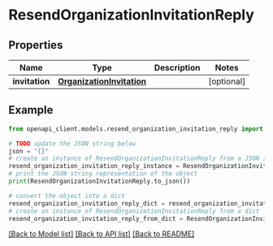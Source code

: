 # ResendOrganizationInvitationReply


## Properties

Name | Type | Description | Notes
------------ | ------------- | ------------- | -------------
**invitation** | [**OrganizationInvitation**](OrganizationInvitation.md) |  | [optional] 

## Example

```python
from openapi_client.models.resend_organization_invitation_reply import ResendOrganizationInvitationReply

# TODO update the JSON string below
json = "{}"
# create an instance of ResendOrganizationInvitationReply from a JSON string
resend_organization_invitation_reply_instance = ResendOrganizationInvitationReply.from_json(json)
# print the JSON string representation of the object
print(ResendOrganizationInvitationReply.to_json())

# convert the object into a dict
resend_organization_invitation_reply_dict = resend_organization_invitation_reply_instance.to_dict()
# create an instance of ResendOrganizationInvitationReply from a dict
resend_organization_invitation_reply_from_dict = ResendOrganizationInvitationReply.from_dict(resend_organization_invitation_reply_dict)
```
[[Back to Model list]](../README.md#documentation-for-models) [[Back to API list]](../README.md#documentation-for-api-endpoints) [[Back to README]](../README.md)


